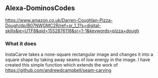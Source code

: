 ## Alexa-DominosCodes

https://www.amazon.co.uk/Darren-Coughlan-Pizza-Dough/dp/B07NWGMC2R/ref=sr_1_1?s=digital-skills&ie=UTF8&qid=1552876118&sr=1-1&keywords=pizza+dough

### What it does
InstaCarve takes a none-square rectangular image and changes it into a square shape by taking away seams of low energy in the image. 
I have created this simple function which extends the work of https://github.com/andrewdcampbell/seam-carving


